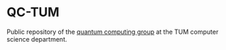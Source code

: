QC-TUM
======

Public repository of the [quantum computing group](https://www5.in.tum.de/~quanTUMcomputing/) at the TUM computer science department.
